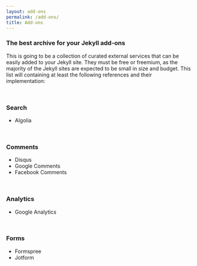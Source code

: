 ```yaml
---
layout: add-ons
permalink: /add-ons/
title: Add-ons
---
```

### The best archive for your Jekyll add-ons

This is going to be a collection of curated external services that can be easily added to your Jekyll site. They must be free or freemium, as the majority of the Jekyll sites are expected to be small in size and budget. This list will containing at least the following references and their implementation:

<br />

### Search
- Algolia

<br />

### Comments
- Disqus
- Google Comments
- Facebook Comments

<br />

### Analytics
- Google Analytics

<br />

### Forms
- Formspree
- Jotform